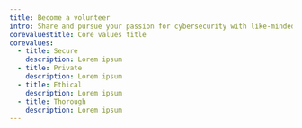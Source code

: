 ```yaml
---
title: Become a volunteer
intro: Share and pursue your passion for cybersecurity with like-minded people while helping to create a safer digital world.
corevaluestitle: Core values title
corevalues:
  - title: Secure
    description: Lorem ipsum
  - title: Private
    description: Lorem ipsum
  - title: Ethical
    description: Lorem ipsum
  - title: Thorough
    description: Lorem ipsum
---
```

